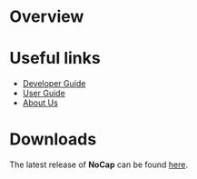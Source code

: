 # Overview

# Useful links
* [Developer Guide](/docs/DeveloperGuide.md)
* [User Guide](/docs/UserGuide.md)
* [About Us](/docs/AboutUs.md)

# Downloads
The latest release of **NoCap** can be found [here](https://github.com/AY2122S1-CS2113T-F11-1/tp/releases).



